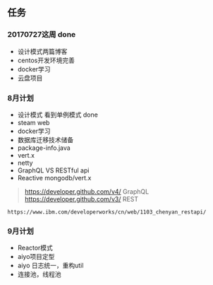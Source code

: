 ## 任务
### 20170727这周 done
* 设计模式两篇博客
* centos开发环境完善
* docker学习
* 云盘项目

### 8月计划
* 设计模式 看到单例模式 done
* steam web
* docker学习
* 数据库迁移技术储备
* package-info.java
* vert.x
* netty
* GraphQL VS RESTful api  
* Reactive mongodb/vert.x
 >   https://developer.github.com/v4/ GraphQL
    https://developer.github.com/v3/ REST
    
    https://www.ibm.com/developerworks/cn/web/1103_chenyan_restapi/

### 9月计划
* Reactor模式
* aiyo项目定型
* aiyo 日志统一，重构util
* 连接池，线程池